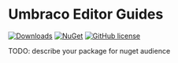 # Umbraco Editor Guides 

[![Downloads](https://img.shields.io/nuget/dt/Umbraco.Community.UmbracoEditorGuides?color=cc9900)](https://www.nuget.org/packages/Umbraco.Community.UmbracoEditorGuides/)
[![NuGet](https://img.shields.io/nuget/vpre/Umbraco.Community.UmbracoEditorGuides?color=0273B3)](https://www.nuget.org/packages/Umbraco.Community.UmbracoEditorGuides)
[![GitHub license](https://img.shields.io/github/license/SamuelJForrest/UmbracoUserGuides?color=8AB803)](https://github.com/SamuelJForrest/UmbracoUserGuides/blob/main/LICENSE)

TODO: describe your package for nuget audience